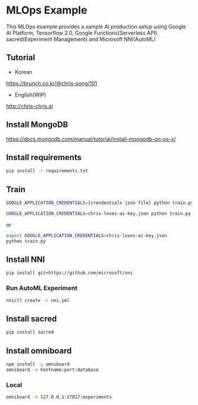 # MLOps Example

This MLOps example provides a sample AI production setup using Google AI Platform, Tensorflow 2.0, Google Functions(Serverless API), sacred(Experiment Management) and Microsoft NNI(AutoML)

## Tutorial

- Korean

https://brunch.co.kr/@chris-song/101

- English(WIP)

http://chris-chris.ai

## Install MongoDB

https://docs.mongodb.com/manual/tutorial/install-mongodb-on-os-x/

## Install requirements

```bash
pip install -r requirements.txt
```

## Train

```bash
GOOGLE_APPLICATION_CREDENTIALS=[crendentials json file] python train.py

GOOGLE_APPLICATION_CREDENTIALS=chris-loves-ai-key.json python train.py
```

or

```bash
export GOOGLE_APPLICATION_CREDENTIALS=chris-loves-ai-key.json
python train.py
```

## Install NNI

```bash
pip install git+https://github.com/microsoft/nni
```

### Run AutoML Experiment

```bash
nnictl create -c nni.yml
```

## Install sacred

```bash
pip install sacred
```

## Install omniboard
```bash
npm install -g omniboard
omniboard -m hostname:port:database

```
### Local
```bash
omniboard -m 127.0.0.1:27017:experiments
```
